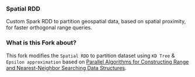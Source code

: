 ### Spatial RDD
Custom Spark RDD to partition geospatial data, based on spatial proximity, for faster orthogonal range queries.

### What is this Fork about?
This fork modifies the `Spatial RDD` to partition dataset using `KD Tree` & `Epsilon approximation` based on [Parallel Algorithms for Constructing Range and
Nearest-Neighbor Searching Data Structures](https://users.cs.duke.edu/~pankaj/publications/papers/mr-ds.pdf).
